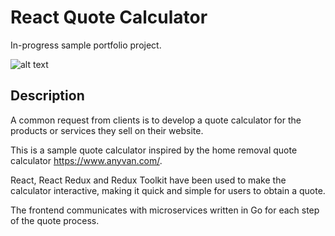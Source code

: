# React Quote Calculator
In-progress sample portfolio project.

![alt text](https://raw.githubusercontent.com/robertpbellamy/react-quote-calculator/main/200w.gif)

## Description

A common request from clients is to develop a quote calculator for the products or services they sell on their website.

This is a sample quote calculator inspired by the home removal quote calculator https://www.anyvan.com/.

React, React Redux and Redux Toolkit have been used to make the calculator interactive, making it quick and simple for users to obtain a quote.

The frontend communicates with microservices written in Go for each step of the quote process.

